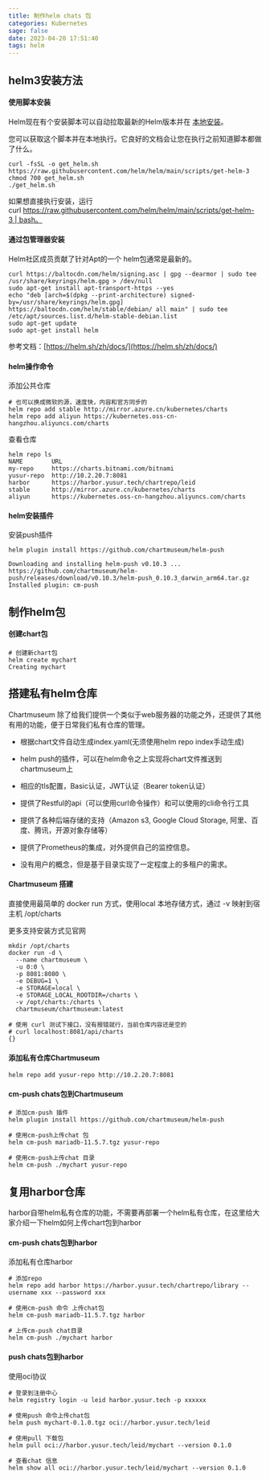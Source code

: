 ```yaml
---
title: 制作helm chats 包
categories: Kubernetes
sage: false
date: 2023-04-20 17:51:40
tags: helm
---
```


## helm3安装方法

#### 使用脚本安装

Helm现在有个安装脚本可以自动拉取最新的Helm版本并在 [本地安装](https://raw.githubusercontent.com/helm/helm/main/scripts/get-helm-3)。

您可以获取这个脚本并在本地执行。它良好的文档会让您在执行之前知道脚本都做了什么。

    curl -fsSL -o get_helm.sh https://raw.githubusercontent.com/helm/helm/main/scripts/get-helm-3
    chmod 700 get_helm.sh
    ./get_helm.sh

如果想直接执行安装，运行curl https://raw.githubusercontent.com/helm/helm/main/scripts/get-helm-3 | bash。

<!-- more -->
#### 通过包管理器安装

Helm社区成员贡献了针对Apt的一个 helm包通常是最新的。

    curl https://baltocdn.com/helm/signing.asc | gpg --dearmor | sudo tee /usr/share/keyrings/helm.gpg > /dev/null
    sudo apt-get install apt-transport-https --yes
    echo "deb [arch=$(dpkg --print-architecture) signed-by=/usr/share/keyrings/helm.gpg] https://baltocdn.com/helm/stable/debian/ all main" | sudo tee /etc/apt/sources.list.d/helm-stable-debian.list
    sudo apt-get update
    sudo apt-get install helm

参考文档：[https://helm.sh/zh/docs/](https://helm.sh/zh/docs/)

#### helm操作命令

添加公共仓库

    # 也可以换成微软的源，速度快，内容和官方同步的 
    helm repo add stable http://mirror.azure.cn/kubernetes/charts              
    helm repo add aliyun https://kubernetes.oss-cn-hangzhou.aliyuncs.com/charts

查看仓库

    helm repo ls
    NAME      	URL                                                   
    my-repo   	https://charts.bitnami.com/bitnami                    
    yusur-repo	http://10.2.20.7:8081                                 
    harbor    	https://harbor.yusur.tech/chartrepo/leid              
    stable    	http://mirror.azure.cn/kubernetes/charts              
    aliyun    	https://kubernetes.oss-cn-hangzhou.aliyuncs.com/charts

#### helm安装插件

安装push插件

    helm plugin install https://github.com/chartmuseum/helm-push
    
    Downloading and installing helm-push v0.10.3 ...
    https://github.com/chartmuseum/helm-push/releases/download/v0.10.3/helm-push_0.10.3_darwin_arm64.tar.gz
    Installed plugin: cm-push

## 制作helm包

#### 创建chart包

    # 创建新chart包
    helm create mychart
    Creating mychart

## 搭建私有helm仓库

Chartmuseum 除了给我们提供一个类似于web服务器的功能之外，还提供了其他有用的功能，便于日常我们私有仓库的管理。

*   根据chart文件自动生成index.yaml(无须使用helm repo index手动生成)
    
*   helm push的插件，可以在helm命令之上实现将chart文件推送到chartmuseum上
    
*   相应的tls配置，Basic认证，JWT认证（Bearer token认证）
    
*   提供了Restful的api（可以使用curl命令操作）和可以使用的cli命令行工具
    
*   提供了各种后端存储的支持（Amazon s3, Google Cloud Storage, 阿里、百度、腾讯，开源对象存储等）
    
*   提供了Prometheus的集成，对外提供自己的监控信息。
    
*   没有用户的概念，但是基于目录实现了一定程度上的多租户的需求。
    

#### Chartmuseum 搭建

直接使用最简单的 docker run 方式，使用local 本地存储方式，通过 -v 映射到宿主机 /opt/charts

更多支持安装方式见官网

    mkdir /opt/charts
    docker run -d \
      --name chartmuseum \
      -u 0:0 \
      -p 8081:8080 \
      -e DEBUG=1 \
      -e STORAGE=local \
      -e STORAGE_LOCAL_ROOTDIR=/charts \
      -v /opt/charts:/charts \
      chartmuseum/chartmuseum:latest
    
    # 使用 curl 测试下接口，没有报错就行，当前仓库内容还是空的
    # curl localhost:8081/api/charts
    {}

#### 添加私有仓库Chartmuseum

    helm repo add yusur-repo http://10.2.20.7:8081

#### cm-push chats包到Chartmuseum

    # 添加cm-push 插件
    helm plugin install https://github.com/chartmuseum/helm-push
    
    # 使用cm-push上传chat 包
    helm cm-push mariadb-11.5.7.tgz yusur-repo
    
    # 使用cm-push上传chat 目录
    helm cm-push ./mychart yusur-repo

## 复用harbor仓库

harbor自带helm私有仓库的功能，不需要再部署一个helm私有仓库，在这里给大家介绍一下helm如何上传chart包到harbor

#### cm-push chats包到harbor

添加私有仓库harbor

    # 添加repo
    helm repo add harbor https://harbor.yusur.tech/chartrepo/library --username xxx --password xxx

    # 使用cm-push 命令 上传chat包
    helm cm-push mariadb-11.5.7.tgz harbor
    
    # 上传cm-push chat目录
    helm cm-push ./mychart harbor

#### push chats包到harbor

使用oci协议

    # 登录到注册中心
    helm registry login -u leid harbor.yusur.tech -p xxxxxx

    # 使用push 命令上传chat包
    helm push mychart-0.1.0.tgz oci://harbor.yusur.tech/leid
    
    # 使用pull 下载包
    helm pull oci://harbor.yusur.tech/leid/mychart --version 0.1.0
    
    # 查看chat 信息
    helm show all oci://harbor.yusur.tech/leid/mychart --version 0.1.0
